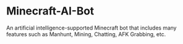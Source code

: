 # Minecraft-AI-Bot
 An artificial intelligence-supported Minecraft bot that includes many features such as Manhunt, Mining, Chatting, AFK Grabbing, etc.
